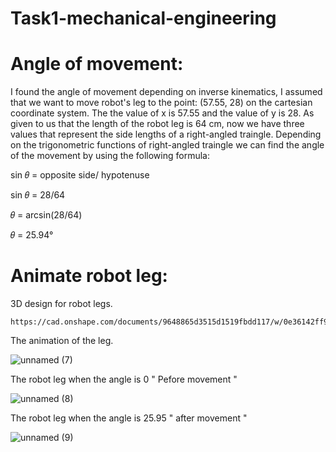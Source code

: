 # Task1-mechanical-engineering
# Angle of movement: 
I found the angle of movement depending on inverse kinematics, I assumed that we want to move robot's leg to the point: (57.55, 28) on the cartesian coordinate system. The the value of x is 57.55 and the value of y is 28. As given to us that the length of the robot leg is 64 cm, now we have three values that represent the side lengths of a right-angled traingle. Depending on the trigonometric functions of right-angled traingle we can find the angle of the movement by using the following formula:

sin 𝜃 = opposite side/ hypotenuse

sin 𝜃 = 28/64

𝜃 = arcsin(28/64)

𝜃 = 25.94°
# Animate robot leg:
3D design for robot legs.
```
https://cad.onshape.com/documents/9648865d3515d1519fbdd117/w/0e36142ff93126735fae55e8/e/e9efa5639bf8b6ff610eaf11
```
The animation of the leg.

![unnamed (7)](https://user-images.githubusercontent.com/108008564/184359175-712926c7-61c2-40f8-b0f2-b8c6ef1d2df1.jpg)

The robot leg when the angle is 0 " Pefore movement "

![unnamed (8)](https://user-images.githubusercontent.com/108008564/184360187-5ef1387e-f485-43db-82f4-7f117e6fecd2.jpg)

The robot leg when the angle is 25.95 " after movement " 

![unnamed (9)](https://user-images.githubusercontent.com/108008564/184360595-1112f11c-e69f-4643-b490-85aae9796a0b.jpg)
